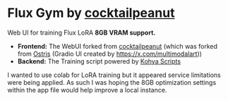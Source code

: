 # Flux Gym by [cocktailpeanut](https://github.com/cocktailpeanut/fluxgym)

Web UI for training Flux LoRA **8GB VRAM support.**

- **Frontend:** The WebUI forked from [cocktailpeanut](https://github.com/cocktailpeanut/fluxgym) (which was forked from [Ostris](https://github.com/ostris/ai-toolkit) (Gradio UI created by https://x.com/multimodalart))
- **Backend:** The Training script powered by [Kohya Scripts](https://github.com/kohya-ss/sd-scripts)

I wanted to use colab for LoRA training but it appeared service limitations were being applied. As such I was hoping the 8GB optimization settings within the app file would help improve a local instance.
